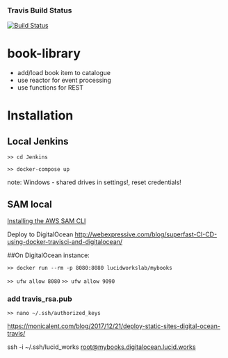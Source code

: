 
### Travis Build Status
[![Build Status](https://travis-ci.org/lucid-works-lab/mybooks-microservice.svg?branch=master)](https://travis-ci.org/lucid-works-lab/mybooks-microservice.svg?branch=master)

# book-library

- add/load book item to catalogue
- use reactor for event processing
- use functions for REST

# Installation

## Local Jenkins
`>> cd Jenkins`

`>> docker-compose up`

note: Windows - shared drives in settings!, reset credentials!

## SAM local

[Installing the AWS SAM CLI](https://docs.aws.amazon.com/serverless-application-model/latest/developerguide/serverless-sam-cli-install.html)


Deploy to DigitalOcean
http://webexpressive.com/blog/superfast-CI-CD-using-docker-travisci-and-digitalocean/



##On DigitalOcean instance:

`>> docker run --rm -p 8080:8080 lucidworkslab/mybooks`

`>> ufw allow 8080`
`>> ufw allow 9090`

### add travis_rsa.pub

`>> nano ~/.ssh/authorized_keys`

https://monicalent.com/blog/2017/12/21/deploy-static-sites-digital-ocean-travis/

ssh -i ~/.ssh/lucid_works root@mybooks.digitalocean.lucid.works

